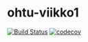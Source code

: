 # ohtu-viikko1
[![Build Status](https://travis-ci.org/thalvari/ohtu-viikko1.svg?branch=master)](https://travis-ci.org/thalvari/ohtu-viikko1)
[![codecov](https://codecov.io/gh/thalvari/ohtu-viikko1/branch/master/graph/badge.svg)](https://codecov.io/gh/thalvari/ohtu-viikko1)

